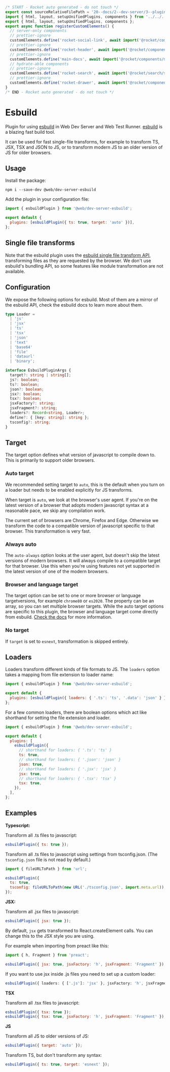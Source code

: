 ```js server
/* START - Rocket auto generated - do not touch */
export const sourceRelativeFilePath = '20--docs/2--dev-server/3--plugins/3--esbuild.rocket.md';
import { html, layout, setupUnifiedPlugins, components } from '../../../recursive.data.js';
export { html, layout, setupUnifiedPlugins, components };
export async function registerCustomElements() {
  // server-only components
  // prettier-ignore
  customElements.define('rocket-social-link', await import('@rocket/components/social-link.js').then(m => m.RocketSocialLink));
  // prettier-ignore
  customElements.define('rocket-header', await import('@rocket/components/header.js').then(m => m.RocketHeader));
  // prettier-ignore
  customElements.define('main-docs', await import('@rocket/components/main-docs.js').then(m => m.MainDocs));
  // hydrate-able components
  // prettier-ignore
  customElements.define('rocket-search', await import('@rocket/search/search.js').then(m => m.RocketSearch));
  // prettier-ignore
  customElements.define('rocket-drawer', await import('@rocket/components/drawer.js').then(m => m.RocketDrawer));
}
/* END - Rocket auto generated - do not touch */
```

# Esbuild

Plugin for using [esbuild](https://github.com/evanw/esbuild) in Web Dev Server and Web Test Runner. [esbuild](https://github.com/evanw/esbuild) is a blazing fast build tool.

It can be used for fast single-file transforms, for example to transform TS, JSX, TSX and JSON to JS, or to transform modern JS to an older version of JS for older browsers.

## Usage

Install the package:

```
npm i --save-dev @web/dev-server-esbuild
```

Add the plugin in your configuration file:

```js
import { esbuildPlugin } from '@web/dev-server-esbuild';

export default {
  plugins: [esbuildPlugin({ ts: true, target: 'auto' })],
};
```

## Single file transforms

Note that the esbuild plugin uses the [esbuild single file transform API](https://esbuild.github.io/api/#transform-api), transforming files as they are requested by the browser. We don't use esbuild's bundling API, so some features like module transformation are not available.

## Configuration

We expose the following options for esbuild. Most of them are a mirror of the esbuild API, check the esbuild docs to learn more about them.

```ts
type Loader =
  | 'js'
  | 'jsx'
  | 'ts'
  | 'tsx'
  | 'json'
  | 'text'
  | 'base64'
  | 'file'
  | 'dataurl'
  | 'binary';

interface EsbuildPluginArgs {
  target?: string | string[];
  js?: boolean;
  ts?: boolean;
  json?: boolean;
  jsx?: boolean;
  tsx?: boolean;
  jsxFactory?: string;
  jsxFragment?: string;
  loaders?: Record<string, Loader>;
  define?: { [key: string]: string };
  tsconfig?: string;
}
```

## Target

The target option defines what version of javascript to compile down to. This is primarily to support older browsers.

### Auto target

We recommended setting target to `auto`, this is the default when you turn on a loader but needs to be enabled explicitly for JS transforms.

When target is `auto`, we look at the browser's user agent. If you're on the latest version of a browser that adopts modern javascript syntax at a reasonable pace, we skip any compilation work.

The current set of browsers are Chrome, Firefox and Edge. Otherwise we transform the code to a compatible version of javascript specific to that browser. This transformation is very fast.

### Always auto

The `auto-always` option looks at the user agent, but doesn't skip the latest versions of modern browsers. It will always compile to a compatible target for that browser. Use this when you're using features not yet supported in the latest version of one of the modern browsers.

### Browser and language target

The target option can be set to one or more browser or language targetversions, for example `chrome80` or `es2020`. The property can be an array, so you can set multiple browser targets. While the auto target options are specific to this plugin, the browser and language target come directly from esbuild. [Check the docs](https://github.com/evanw/esbuild) for more information.

### No target

If `target` is set to `esnext`, transformation is skipped entirely.

## Loaders

Loaders transform different kinds of file formats to JS. The `loaders` option takes a mapping from file extension to loader name:

```js
import { esbuildPlugin } from '@web/dev-server-esbuild';

export default {
  plugins: [esbuildPlugin({ loaders: { '.ts': 'ts', '.data': 'json' } })],
};
```

For a few common loaders, there are boolean options which act like shorthand for setting the file extension and loader.

```js
import { esbuildPlugin } from '@web/dev-server-esbuild';

export default {
  plugins: [
    esbuildPlugin({
      // shorthand for loaders: { '.ts': 'ts' }
      ts: true,
      // shorthand for loaders: { '.json': 'json' }
      json: true,
      // shorthand for loaders: { '.jsx': 'jsx' }
      jsx: true,
      // shorthand for loaders: { '.tsx': 'tsx' }
      tsx: true,
    }),
  ],
};
```

## Examples

**Typescript:**

Transform all .ts files to javascript:

```js
esbuildPlugin({ ts: true });
```

Transform all .ts files to javascript using settings from tsconfig.json. (The `tsconfig.json` file is not read by default.)

```js
import { fileURLToPath } from 'url';

esbuildPlugin({
  ts: true,
  tsconfig: fileURLToPath(new URL('./tsconfig.json', import.meta.url)),
});
```

**JSX:**

Transform all .jsx files to javascript:

```js
esbuildPlugin({ jsx: true });
```

By default, `jsx` gets transformed to React.createElement calls. You can change this to the JSX style you are using.

For example when importing from preact like this:

```js
import { h, Fragment } from 'preact';
```

```js
esbuildPlugin({ jsx: true, jsxFactory: 'h', jsxFragment: 'Fragment' });
```

If you want to use jsx inside .js files you need to set up a custom loader:

```ts
esbuildPlugin({ loaders: { ['.js']: 'jsx' }, jsxFactory: 'h', jsxFragment: 'Fragment' });
```

**TSX**

Transform all .tsx files to javascript:

```js
esbuildPlugin({ tsx: true });
esbuildPlugin({ tsx: true, jsxFactory: 'h', jsxFragment: 'Fragment' });
```

**JS**

Transform all JS to older versions of JS:

```js
esbuildPlugin({ target: 'auto' });
```

Transform TS, but don't transform any syntax:

```js
esbuildPlugin({ ts: true, target: 'esnext' });
```
